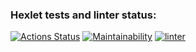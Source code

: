 ### Hexlet tests and linter status:
[![Actions Status](https://github.com/Andrew52F/frontend-project-lvl2/workflows/hexlet-check/badge.svg)](https://github.com/Andrew52F/frontend-project-lvl2/actions)
[![Maintainability](https://api.codeclimate.com/v1/badges/b989d210d6fcfddff136/maintainability)](https://codeclimate.com/github/Andrew52F/frontend-project-lvl2/maintainability)
[![linter](https://github.com/Andrew52F/frontend-project-lvl2/actions/workflows/linter.yml/badge.svg)](https://github.com/Andrew52F/frontend-project-lvl2/actions/workflows/linter.yml)